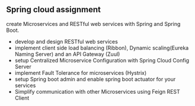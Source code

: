 ## Spring cloud assignment

create Microservices and RESTful web services with Spring and Spring Boot.

* develop and design RESTful web services 
* implement client side load balancing (Ribbon), Dynamic scaling(Eureka Naming Server) and an API Gateway (Zuul)
* setup Centralized Microservice Configuration with Spring Cloud Config Server
* implement Fault Tolerance for microservices (Hystrix)
* setup Spring boot admin and enable spring boot actuator for your services
* Simplify communication with other Microservices using Feign REST Client
